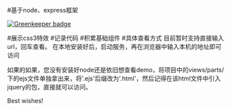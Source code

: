 #基于node、express框架

[![Greenkeeper badge](https://badges.greenkeeper.io/Jade05/css3-demo.svg)](https://greenkeeper.io/)

#展示css3特效
#记录代码
#积累基础组件
#具体查看方式
目前暂时支持直接输入url，回车查看。
在本地安装好后，启动服务，再在浏览器中输入本机的地址即可访问

如果的如果，您没有安装好node还是依旧想查看demo，将项目中的views/parts/下的ejs文件单独拿出来，将'.ejs'后缀改为'.html'，然后记得在该html文件中引入jquery的包，直接就可以访问。


Best wishes!
